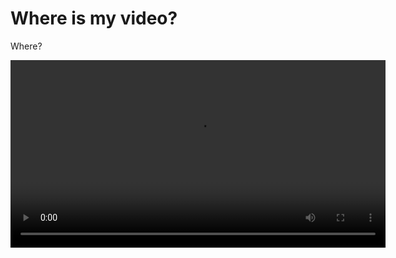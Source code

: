 # Where is my video?

Where?

<video src="https://github.com/sebsikora/dnn_superres_upscaling_demo/blob/main/videos/original/video_1_200x112.mp4" width=600/>


